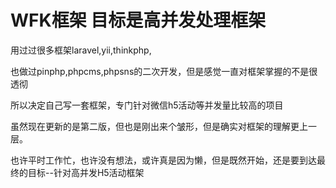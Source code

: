 # WFK框架  目标是高并发处理框架

用过过很多框架laravel,yii,thinkphp,

也做过pinphp,phpcms,phpsns的二次开发，但是感觉一直对框架掌握的不是很透彻

所以决定自己写一套框架，专门针对微信h5活动等并发量比较高的项目

虽然现在更新的是第二版，但也是刚出来个皱形，但是确实对框架的理解更上一层。

也许平时工作忙，也许没有想法，或许真是因为懒，但是既然开始，还是要到达最终的目标--针对高并发H5活动框架


